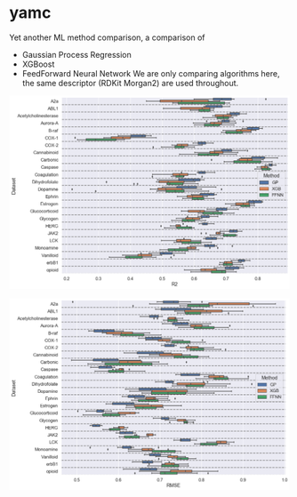 # yamc
Yet another ML method comparison, a comparison of 
* Gaussian Process Regression
* XGBoost
* FeedForward Neural Network
We are only comparing algorithms here, the same descriptor (RDKit Morgan2) are used throughout.

![](r2_comparison.png)

![](rmse_comparison.png)
